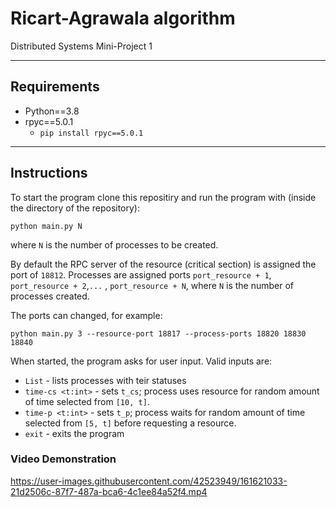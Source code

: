 # Ricart-Agrawala algorithm
Distributed Systems Mini-Project 1

---

## Requirements
* Python==3.8
* rpyc==5.0.1
  * ```pip install rpyc==5.0.1```

---

## Instructions

To start the program clone this repositiry and run the program with (inside the directory of the repository):

```
python main.py N
```

where ```N``` is the number of processes to be created.

By default the RPC server of the resource (critical section) is assigned the port of ```18812```. 
Processes are assigned ports ```port_resource + 1```, ```port_resource + 2```,```...``` , ```port_resource + N```,
where ```N``` is the number of processes created.

The ports can changed, for example:
```
python main.py 3 --resource-port 18817 --process-ports 18820 18830 18840
```

When started, the program asks for user input. Valid inputs are:
* ```List``` - lists processes with teir statuses
* ```time-cs <t:int>``` - sets ```t_cs```; process uses resource for random amount of time selected from ```[10, t]```.
* ```time-p <t:int>``` - sets ```t_p```; process waits for random amount of time selected from ```[5, t]``` before requesting a resource.
* ```exit``` - exits the program

### Video Demonstration


https://user-images.githubusercontent.com/42523949/161621033-21d2506c-87f7-487a-bca6-4c1ee84a52f4.mp4



